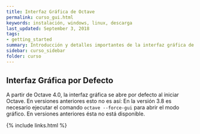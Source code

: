 ```yaml
---
title: Interfaz Gráfica de Octave
permalink: curso_gui.html
keywords: instalación, windows, linux, descarga
last_updated: September 3, 2018
tags:
- getting_started
summary: Introducción y detalles importantes de la interfaz gráfica de GNU/Octave.
sidebar: curso_sidebar
folder: curso
---
```


## Interfaz Gráfica por Defecto
A partir de Octave 4.0, la interfaz gráfica se abre por defecto al iniciar Octave. En versiones anteriores
esto no es así: En la versión 3.8 es necesario ejecutar el comando ```octave --force-gui``` para abrir el
modo gráfico. En versiones anteriores ésta no está disponible.

  
{% include links.html %}
